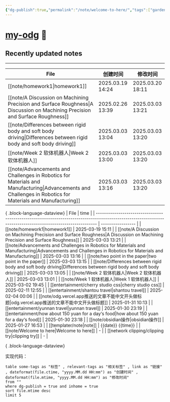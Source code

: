 ```yaml
---
{"dg-publish":true,"permalink":"/note/welcome-to-here/","tags":["gardenEntry"]}
---
```


# [my-odg](https://my-odg.vercel.app/) 🌱

## Recently updated notes
---
| File                                                                                                                                                         | 创建时间             | 修改时间             |
| ------------------------------------------------------------------------------------------------------------------------------------------------------------ | ---------------- | ---------------- |
| [[note/homework1\|homework1]]                                                                                                                             | 2025.03.19 14:24 | 2025.03.20 18:11 |
| [[note/A Discussion on Machining Precision and Surface Roughness\|A Discussion on Machining Precision and Surface Roughness]]                             | 2025.02.26 13:39 | 2025.03.03 13:21 |
| [[note/Differences between rigid body and soft body driving\|Differences between rigid body and soft body driving]]                                       | 2025.03.03 13:04 | 2025.03.03 13:20 |
| [[note/Week 2 软体机器人\|Week 2 软体机器人]]                                                                                                                       | 2025.03.03 13:00 | 2025.03.03 13:20 |
| [[note/Advancements and Challenges in Robotics for Materials and Manufacturing\|Advancements and Challenges in Robotics for Materials and Manufacturing]] | 2025.03.03 13:16 | 2025.03.03 13:20 |

{ .block-language-dataview}
| File                                                                                                                                                         | time              |
| ------------------------------------------------------------------------------------------------------------------------------------------------------------ | ----------------- |
| [[note/homework1\|homework1]]                                                                                                                             | 2025-03-19 15:11  |
| [[note/A Discussion on Machining Precision and Surface Roughness\|A Discussion on Machining Precision and Surface Roughness]]                             | 2025-03-03 13:21  |
| [[note/Advancements and Challenges in Robotics for Materials and Manufacturing\|Advancements and Challenges in Robotics for Materials and Manufacturing]] | 2025-03-03 13:16  |
| [[note/two point in the paper\|two point in the paper]]                                                                                                   | 2025-03-03 13:15  |
| [[note/Differences between rigid body and soft body driving\|Differences between rigid body and soft body driving]]                                       | 2025-03-03 13:05  |
| [[note/Week 2 软体机器人\|Week 2 软体机器人]]                                                                                                                       | 2025-03-03 13:01  |
| [[note/Week 1 软体机器人\|Week 1 软体机器人]]                                                                                                                       | 2025-03-02 19:45  |
| [[entertainment/cherry studio css\|cherry studio css]]                                                                                                    | 2025-02-11 12:55  |
| [[entertainment/shantou travel\|shantou travel]]                                                                                                          | 2025-02-04 00:06  |
| [[note/odg.vercel.app推送的文章不能中文开头做标题\|odg.vercel.app推送的文章不能中文开头做标题]]                                                                                       | 2025-01-31 10:13  |
| [[entertainment/yunnan travel\|yunnan travel]]                                                                                                            | 2025-01-30 23:19  |
| [[entertainment/how about 150 yuan for a day‘s food\|how about 150 yuan for a day‘s food]]                                                                | 2025-01-30 23:18  |
| [[note/obsidian操作\|obsidian操作]]                                                                                                                           | 2025-01-27 16:53  |
| [[templater/note\|note]]                                                                                                                                  | {{date}} {{time}} |
| [[note/Welcome to here\|Welcome to here]]                                                                                                                 | \-                |
| [[network clipping/clipping try\|clipping try]]                                                                                                           | \-                |

{ .block-language-dataview}

实现代码：
```
table some-tags as "标签" , relevant-tags as "相关标签" , link as "链接" , dateformat(file.ctime, "yyyy.MM.dd HH:mm") as "创建时间" , dateformat(file.mtime, "yyyy.MM.dd HH:mm") as "修改时间"
from ""
where dg-publish = true and inhome = true
sort file.mtime desc
limit 5
```

